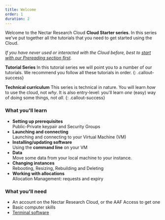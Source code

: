 ```yaml
---
title: Welcome
order: 1
duration: 2
---
```


Welcome to the Nectar Research Cloud **Cloud Starter series**. In this series we've put together all the tutorials that you need to get started using the Cloud.

*If you have never used or interacted with the Cloud before, best to [start with our Prereading section first](https://tutorials.rc.nectar.org.au/prereading/01-overview).*

**Tutorial Series**
In this tutorial series we will point you to a number of our tutorials. We recommend you follow all these tutorials in order.
{: .callout-success}

**Technical curriculum**
This series is technical in nature. You will learn *how* to use the cloud, not *why*. It is also entry-level: you'll learn *one* (easy) way of doing some things, not *all*.
{: .callout-success}

### What you'll learn

- **Setting up prerequisites**<br/>
  Public-Private keypair and Security Groups
- **Launching and connecting**<br/>
  Launching and connecting to your Virtual Machine (VM)
- **Installing/updating software**<br/> Using the **command line** on your VM
- **Data**<br/>
  Move some data from your local machine to your instance.
- **Changing instances**<br/>
  Rebooting, Resizing, Rebuilding and Deleting
- **Working with allocations**<br/>
  Allocation Management: requests and expiry

### What you'll need

- An account on the Nectar Research Cloud, or the AAF Access to get one
- Basic computer skills
- [Terminal software](https://support.ehelp.edu.au/support/solutions/articles/6000223964-terminal-software)


